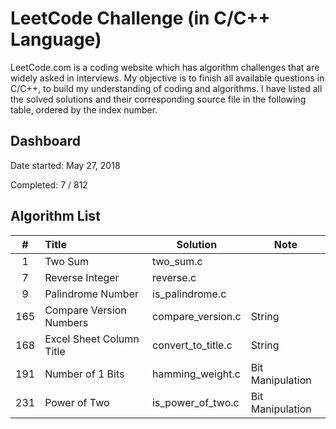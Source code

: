 # LeetCode Challenge (in C/C++ Language)

LeetCode.com is a coding website which has algorithm challenges that are widely asked in interviews. My objective is to finish all available questions in C/C++, to build my understanding of coding and algorithms. I have listed all the solved solutions and their corresponding source file in the following table, ordered by the index number.

## Dashboard

Date started: May 27, 2018

Completed: 7 / 812


## Algorithm List

|  #   | Title                    | Solution   | Note             |
| :--: | :----------------------- | ---------- | ---------------- |
|  1   | Two Sum                  | two_sum.c |                  |
|  7   | Reverse Integer          | reverse.c   |                  |
|  9   | Palindrome Number        | is_palindrome.c |                  |
| 165  | Compare Version Numbers  | compare_version.c | String |
| 168  | Excel Sheet Column Title | convert_to_title.c | String |
| 191  | Number of 1 Bits         | hamming_weight.c | Bit Manipulation |
| 231  | Power of Two             | is_power_of_two.c        | Bit Manipulation |

